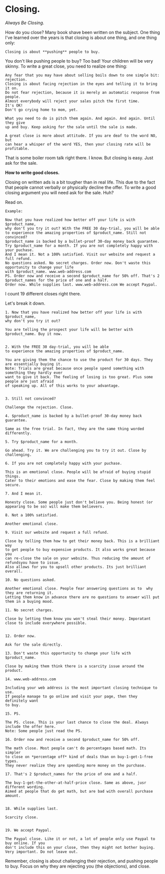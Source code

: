Closing.
========

*Always Be Closing.*

How do you close? Many book shave been written on the subject. One thing I've learned over the years is that closing is about
one thing, and one thing only: 

    Closing is about **pushing** people to buy.
    
    
You don't like pushing people to buy? Too bad! Your children will be very skinny.
To write a great close, you need to realize one thing:

    Any fear that you may have about selling boils down to one simple bit: rejection.
    Closing is about facing rejection in the eyes and telling it to bring it on.
    Do not fear rejection, because it is merely an automatic response from people.
    Almost everybody will reject your sales pitch the first time.
    It's OK!
    Don't go crying home to mom, yet.
    
    What you need to do is pitch them again. And again. And again. Until they give
    up and buy. Keep asking for the sale until the sale is made.
    
    A great close is more about attitude. If you are deaf to the word NO, but
    can hear a whisper of the word YES, then your closing rate will be profitable.
    
That is some boiler room talk right there. I know. But closing is easy. Just ask for the sale.

**How to write good closes.**

Closing on written ads is a bit tougher than in real life. This due to the 
fact that people cannot verbally or physically decline the offer. To write
a good closing argument you will need ask for the sale. Huh?

Read on.

    Example:
    
    Now that you have realized how better off your life is with $product_name,
    why don't you try it out? With the FREE 30 day-trial, you will be able
    to experience the amazing properties of $product_name. Still not convinced?
    $product_name is backed by a bullet-proof 30-day money back guarantee.
    Try $product_name for a month. If you are not completely happy with your puchase.
    And I mean it. Not a 100% satisfied. Visit our website and request a full refund.
    No questions asked. No secret charges. Order now. Don't waste this opportunity to change your life
    with $product_name. www.web-address.com 
    PS. Order now and receive a second $product_name for 50% off. That's 2 $product_names for the price of one and a half.
    Order now. While supplies last. www.web-address.com We accept Paypal.
    
    
I count 19 different closes right there.

Let's break it down.


    1. Now that you have realized how better off your life is with $product_name,
    why don't you try it out?
    
    You are telling the prospect your life will be better with $product_name. Buy it now.
    

    2. With the FREE 30 day-trial, you will be able
    to experience the amazing properties of $product_name.
    
    You are giving them the chance to use the product for 30 days. They are essentially buying it.
    Note: Trials are great because once people spend something with something they hardly ever
    want to give it back. The feeling of losing is too great. Plus some people are just afraid
    of speaking up. All of this works to your advantage.
    

    3. Still not convinced?
    
    Challenge the rejection. Close.
    
    4. $product_name is backed by a bullet-proof 30-day money back guarantee.
    
    Same as the free trial. In fact, they are the same thing worded differently.

    5. Try $product_name for a month.
    
    Go ahead. Try it. We are challenging you to try it out. Close by challenging.

    6. If you are not completely happy with your puchase. 
    
    This is an emotional close. People will be afraid of buying stupid things.
    Cater to their emotions and ease the fear. Close by making them feel secure.

    7. And I mean it.
    
    Honesty close. Some people just don't believe you. Being honest (or appearing to be so) will make them believers.

    8. Not a 100% satisfied.
    
    Another emotional close.
 
    9. Visit our website and request a full refund.
    
    Close by telling them how to get their money back. This is a brilliant way 
    to get people to buy expensive products. It also works great because you
    can re-close the sale on your website. Thus reducing the amount of refundsyou have to issue.
    Also allows for you to upsell other products. Its just brilliant overall.

    10. No questions asked.
    
    Another emotional close. People fear answering questions as to  why they are returning it.
    Letting them know in advance there are no questions to answer will put them in a buying mood.
    
    11. No secret charges.
    
    Close by letting them know you won't steal their money. Imporatant close to include everywhere possible.
    
    
    12. Order now.
    
    Ask for the sale directly.
    
    13. Don't waste this opportunity to change your life with $product_name.
    
    Close by making them think there is a scarcity issue around the product.

    14. www.web-address.com
    
    Including your web address is the most important closing technique to use.
    If people manage to go online and visit your page, then they definitely want
    to buy. 

    15. PS.
    
    The PS. close. This is your last chance to close the deal. Always include the offer here.
    Note: Some people just read the PS. 

    16. Order now and receive a second $product_name for 50% off.
    
    The math close. Most people can't do percentages based math. Its simpler
    to close on *percentage off* kind of deals than on buy-1-get-1-free types.
    They never realize they are spending more money on the purchase.

    17. That's 2 $product_names for the price of one and a half.
    
    The buy-1-get-the-other-at-half-price close. Same as above, jusr different wording.
    Aimed at people that do get math, but are bad with overall purchase amount.

    
    18. While supplies last. 
    
    Scarcity close.
    
    
    19. We accept Paypal.
    
    The Paypal close. Like it or not, a lot of people only use Paypal to buy online. If you
    don't include this on your close, then they might not bother buying. Very important. Do not leave out.
    


Remember, closing is about challenging their rejection, and pushing people to buy. Focus on why they are rejecting you (the objections), and close.
